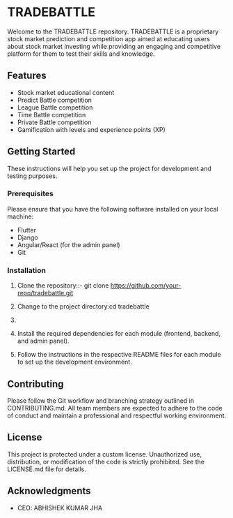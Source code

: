 # TRADEBATTLE
Welcome to the TRADEBATTLE repository. TRADEBATTLE is a proprietary stock market prediction and competition app aimed at educating users about stock market investing while providing an engaging and competitive platform for them to test their skills and knowledge.

## Features

- Stock market educational content
- Predict Battle competition
- League Battle competition
- Time Battle competition
- Private Battle competition
- Gamification with levels and experience points (XP)

## Getting Started

These instructions will help you set up the project for development and testing purposes.

### Prerequisites

Please ensure that you have the following software installed on your local machine:

- Flutter
- Django
- Angular/React (for the admin panel)
- Git

### Installation

1. Clone the repository::- git clone https://github.com/your-repo/tradebattle.git
2. Change to the project directory:cd tradebattle
3. 
3. Install the required dependencies for each module (frontend, backend, and admin panel).

4. Follow the instructions in the respective README files for each module to set up the development environment.

## Contributing

Please follow the Git workflow and branching strategy outlined in CONTRIBUTING.md. All team members are expected to adhere to the code of conduct and maintain a professional and respectful working environment.

## License

This project is protected under a custom license. Unauthorized use, distribution, or modification of the code is strictly prohibited. See the LICENSE.md file for details.

## Acknowledgments

- CEO: ABHISHEK KUMAR JHA
